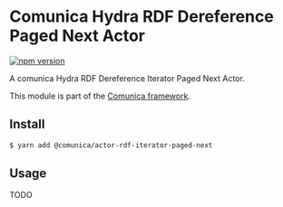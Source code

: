 # Comunica Hydra RDF Dereference Paged Next Actor

[![npm version](https://badge.fury.io/js/%40comunica%2Factor-rdf-iterator-paged-next.svg)](https://www.npmjs.com/package/@comunica/actor-rdf-iterator-paged-next)

A comunica Hydra RDF Dereference Iterator Paged Next Actor.

This module is part of the [Comunica framework](https://github.com/comunica/comunica).

## Install

```bash
$ yarn add @comunica/actor-rdf-iterator-paged-next
```

## Usage

TODO
